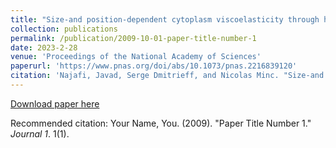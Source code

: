 ```yaml
---
title: "Size-and position-dependent cytoplasm viscoelasticity through hydrodynamic interactions with the cell surface"
collection: publications
permalink: /publication/2009-10-01-paper-title-number-1
date: 2023-2-28
venue: 'Proceedings of the National Academy of Sciences'
paperurl: 'https://www.pnas.org/doi/abs/10.1073/pnas.2216839120'
citation: 'Najafi, Javad, Serge Dmitrieff, and Nicolas Minc. "Size-and position-dependent cytoplasm viscoelasticity through hydrodynamic interactions with the cell surface." Proceedings of the National Academy of Sciences 120, no. 9 (2023): e2216839120.'
---
```


[Download paper here](http://academicpages.github.io/files/paper1.pdf)

Recommended citation: Your Name, You. (2009). "Paper Title Number 1." <i>Journal 1</i>. 1(1).
